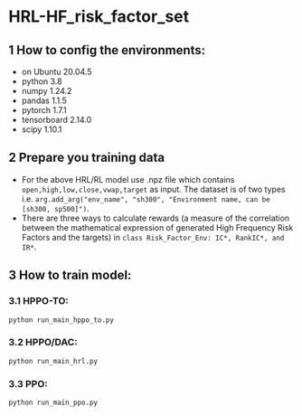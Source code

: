 # HRL-HF_risk_factor_set
## 1 How to config the environments:
- on Ubuntu 20.04.5
- python 3.8
- numpy 1.24.2
- pandas 1.1.5
- pytorch 1.7.1
- tensorboard 2.14.0
- scipy 1.10.1
## 2  Prepare you training data
* For the above HRL/RL model use .npz file which contains ```open,high,low,close,vwap,target``` as input. The dataset is of two types i.e. ```arg.add_arg("env_name", "sh300", "Environment name, can be [sh300, sp500]")```.
* There are three ways to calculate rewards (a measure of the correlation between the mathematical expression of generated High Frequency Risk Factors and the targets) in ```class Risk_Factor_Env: IC*, RankIC*, and IR*```.
## 3 How to train model:
### 3.1 HPPO-TO: 
```python run_main_hppo_to.py ```
### 3.2 HPPO/DAC:
```python run_main_hrl.py ```
### 3.3 PPO:     
```python run_main_ppo.py ```

